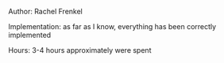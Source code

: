 Author:
	Rachel Frenkel

Implementation: 
	as far as I know, everything has been correctly implemented

Hours: 
	3-4 hours approximately were spent